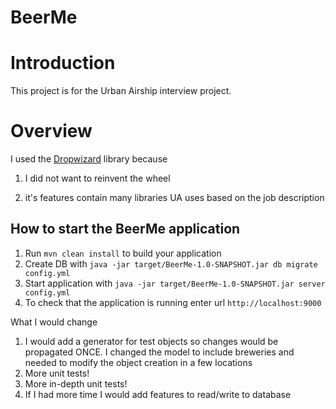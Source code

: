 # BeerMe

# Introduction

This project is for the Urban Airship interview project.

# Overview

I used the [Dropwizard](http://www.dropwizard.io/1.0.6/docs/) library because

1) I did not want to reinvent the wheel

2) it's features contain many libraries UA uses based on the job description

How to start the BeerMe application
---

1. Run `mvn clean install` to build your application
1. Create DB with `java -jar target/BeerMe-1.0-SNAPSHOT.jar db migrate config.yml`
1. Start application with `java -jar target/BeerMe-1.0-SNAPSHOT.jar server config.yml`
1. To check that the application is running enter url `http://localhost:9000`


What I would change

1) I would add a generator for test objects so changes would be propagated ONCE. I changed the model to include breweries and needed to modify the object creation in a few locations
2) More unit tests!
3) More in-depth unit tests!
4) If I had more time I would add features to read/write to database